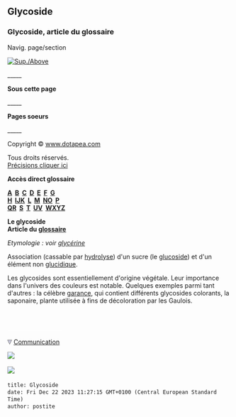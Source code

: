 ## Glycoside
### Glycoside, article du glossaire
 Navig. page/section

[![Sup./Above](_derived/up_cmp_themenoir010_up.gif)](g.html)

\_\_\_\_\_

**Sous cette page**

\_\_\_\_\_

**Pages soeurs**

\_\_\_\_\_

Copyright © www.dotapea.com

Tous droits réservés.  
[Précisions cliquer ici](droitscopie.html)

**Accès direct glossaire**

**[A](a.html)  [B](b.html)  [C](c.html)  [D](d.html)  [E](e.html)  [F](f.html)  [G](g.html)  
[H](h.html)  [IJK](ijk.html)  [L](l.html)  [M](m.html)  [NO](no.html)  [P](p.html)  
[QR](qr.html)  [S](s.html)  [T](t.html)  [UV](uv.html)  [WXYZ](wxyz.html)**

**Le glycoside  
Article du [glossaire](glossaire.html)**

_Etymologie : voir [glycérine](glycoside.html#glycerine)_

Association (cassable par [hydrolyse](hydrolyse.html)) d'un sucre (le [glucoside](glucoside.html)) et d'un élément non [glucidique](glucide.html).

Les glycosides sont essentiellement d'origine végétale. Leur importance dans l'univers des couleurs est notable. Quelques exemples parmi tant d'autres : la célèbre [garance](garance.html), qui contient différents glycosides colorants, la saponaire, plante utilisée à fins de décoloration par les Gaulois.



 

 ![](images/transparent122x1.gif)

![](images/flechebas.gif) [Communication](http://www.artrealite.com/annonceurs.htm) 

[![](https://cbonvin.fr/sites/regie.artrealite.com/visuels/campagne1.png)](index-2.html#20131014)

![](https://cbonvin.fr/sites/regie.artrealite.com/visuels/campagne2.png)
```
title: Glycoside
date: Fri Dec 22 2023 11:27:15 GMT+0100 (Central European Standard Time)
author: postite
```
